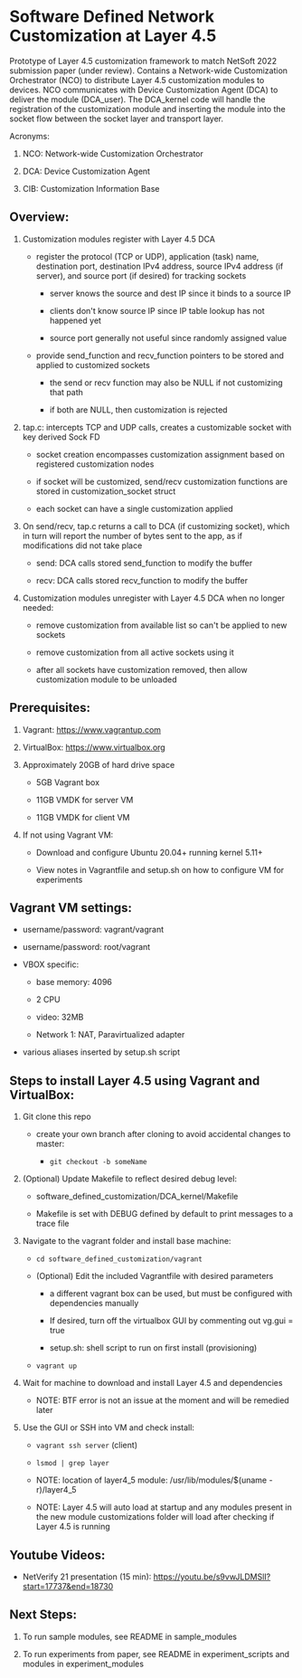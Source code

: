 # Software Defined Network Customization at Layer 4.5


Prototype of Layer 4.5 customization framework to match NetSoft 2022 submission paper (under review).  Contains a Network-wide Customization Orchestrator (NCO) to distribute Layer 4.5 customization modules to devices.  NCO communicates with Device Customization Agent (DCA) to deliver the module (DCA\_user).  The DCA\_kernel code will handle the registration of the customization module and inserting the module into the socket flow between the socket layer and transport layer.


Acronyms:

1) NCO: Network-wide Customization Orchestrator

1) DCA: Device Customization Agent

1) CIB: Customization Information Base


## Overview:


1) Customization modules register with Layer 4.5 DCA

    * register the protocol (TCP or UDP), application (task) name, destination port,
    destination IPv4 address, source IPv4 address (if server), and source port (if desired)
    for tracking sockets

        * server knows the source and dest IP since it binds to a source IP

        * clients don't know source IP since IP table lookup has not happened yet

        * source port generally not useful since randomly assigned value

    * provide send\_function and recv\_function pointers to be stored and
    applied to customized sockets

        * the send or recv function may also be NULL if not customizing that path

        * if both are NULL, then customization is rejected




2) tap.c: intercepts TCP and UDP calls, creates a customizable socket with
key derived Sock FD

    * socket creation encompasses customization assignment based on registered
    customization nodes

    * if socket will be customized, send/recv customization functions are
    stored in customization\_socket struct

    * each socket can have a single customization applied



1) On send/recv, tap.c returns a call to DCA (if customizing socket), which in
turn will report the number of bytes sent to the app, as if modifications did not take place

    * send: DCA calls stored send_function to modify the buffer  

    * recv: DCA calls stored recv_function to modify the buffer




4) Customization modules unregister with Layer 4.5 DCA when no longer needed:

    * remove customization from available list so can't be applied to new sockets

    * remove customization from all active sockets using it

    * after all sockets have customization removed, then allow customization module to be unloaded


## Prerequisites:

1) Vagrant: https://www.vagrantup.com

1) VirtualBox: https://www.virtualbox.org

1) Approximately 20GB of hard drive space

    * 5GB Vagrant box

    * 11GB VMDK for server VM

    * 11GB VMDK for client VM


1) If not using Vagrant VM:

    * Download and configure Ubuntu 20.04+ running kernel 5.11+

    * View notes in Vagrantfile and setup.sh on how to configure VM for experiments


## Vagrant VM settings:

  * username/password: vagrant/vagrant

  * username/password: root/vagrant

  * VBOX specific:

      * base memory: 4096

      * 2 CPU

      * video: 32MB

      * Network 1: NAT, Paravirtualized adapter

  * various aliases inserted by setup.sh script




## Steps to install Layer 4.5 using Vagrant and VirtualBox:

1) Git clone this repo

    * create your own branch after cloning to avoid accidental changes to master:

        * `git checkout -b someName`

1) (Optional) Update Makefile to reflect desired debug level:

    * software_defined_customization/DCA\_kernel/Makefile

    * Makefile is set with DEBUG defined by default to print messages to a trace file

1) Navigate to the vagrant folder and install base machine:

    * `cd software_defined_customization/vagrant`

    * (Optional) Edit the included Vagrantfile with desired parameters

        * a different vagrant box can be used, but must be configured with dependencies manually

        * If desired, turn off the virtualbox GUI by commenting out vg.gui = true

        * setup.sh: shell script to run on first install (provisioning)

    * `vagrant up`  


1) Wait for machine to download and install Layer 4.5 and dependencies

    * NOTE: BTF error is not an issue at the moment and will be remedied later


1) Use the GUI or SSH into VM and check install:

    * `vagrant ssh server` (client)

    * `lsmod | grep layer`

    * NOTE: location of layer4_5 module: /usr/lib/modules/$(uname -r)/layer4_5

    * NOTE: Layer 4.5 will auto load at startup and any modules present in the new module customizations folder will load after checking if Layer 4.5 is running




## Youtube Videos:

  * NetVerify 21 presentation (15 min): https://youtu.be/s9vwJLDMSlI?start=17737&end=18730



## Next Steps:

1) To run sample modules, see README in sample\_modules

1) To run experiments from paper, see README in experiment\_scripts and modules in experiment\_modules
